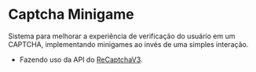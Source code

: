 # Captcha Minigame
Sistema para melhorar a experiência de verificação do usuário em um CAPTCHA, implementando minigames ao invés de uma simples interação.
- Fazendo uso da API do [ReCaptchaV3](https://www.google.com).


